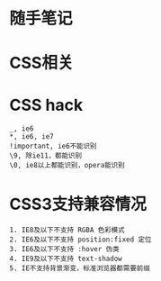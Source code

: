 # 随手笔记
CSS相关
===
CSS hack
====
    _, ie6
    *, ie6, ie7
    !important, ie6不能识别
    \9, 除ie11，都能识别
    \0, ie8以上都能识别，opera能识别
CSS3支持兼容情况
====
    1. IE8及以下不支持 RGBA 色彩模式
    2. IE6及以下不支持 position:fixed 定位
    3. IE6及以下不支持 :hover 伪类
    4. IE9及以下不支持 text-shadow
    5. IE不支持背景渐变，标准浏览器都需要前缀
